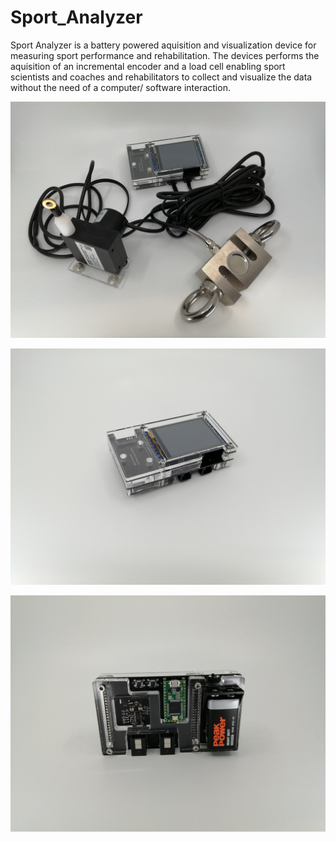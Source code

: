 # Sport_Analyzer

Sport Analyzer is a battery powered aquisition and visualization device for measuring sport performance and rehabilitation. The devices performs the aquisition of an incremental encoder and a load cell enabling sport scientists and coaches and rehabilitators to collect and visualize the data without the need of a computer/ software interaction.

![alt text](https://github.com/XaviCanoFerrer/Sport_Analyzer/blob/main/IMG_20210908_194739.jpg?raw=true)

![alt text](https://github.com/XaviCanoFerrer/Sport_Analyzer/blob/main/IMG_20210908_194127.jpg?raw=true)

![alt text](https://github.com/XaviCanoFerrer/Sport_Analyzer/blob/main/IMG_20210908_194113.jpg?raw=true)
